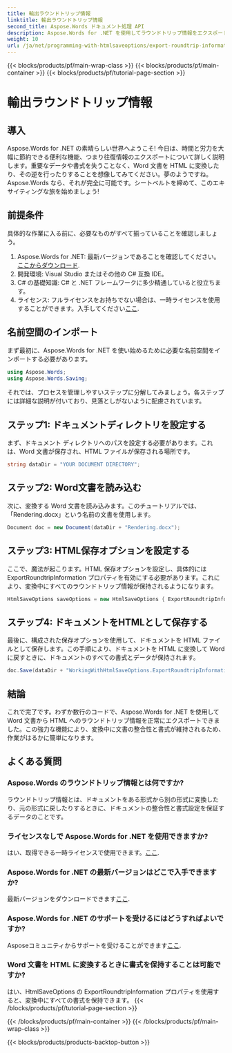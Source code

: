 ```yaml
---
title: 輸出ラウンドトリップ情報
linktitle: 輸出ラウンドトリップ情報
second_title: Aspose.Words ドキュメント処理 API
description: Aspose.Words for .NET を使用してラウンドトリップ情報をエクスポートする方法を学びます。変換中にドキュメントの整合性と書式設定を保持します。
weight: 10
url: /ja/net/programming-with-htmlsaveoptions/export-roundtrip-information/
---
```


{{< blocks/products/pf/main-wrap-class >}}
{{< blocks/products/pf/main-container >}}
{{< blocks/products/pf/tutorial-page-section >}}

# 輸出ラウンドトリップ情報

## 導入

Aspose.Words for .NET の素晴らしい世界へようこそ! 今日は、時間と労力を大幅に節約できる便利な機能、つまり往復情報のエクスポートについて詳しく説明します。重要なデータや書式を失うことなく、Word 文書を HTML に変換したり、その逆を行ったりすることを想像してみてください。夢のようですね。Aspose.Words なら、それが完全に可能です。シートベルトを締めて、このエキサイティングな旅を始めましょう!

## 前提条件

具体的な作業に入る前に、必要なものがすべて揃っていることを確認しましょう。

1.  Aspose.Words for .NET: 最新バージョンであることを確認してください。[ここからダウンロード](https://releases.aspose.com/words/net/).
2. 開発環境: Visual Studio またはその他の C# 互換 IDE。
3. C# の基礎知識: C# と .NET フレームワークに多少精通していると役立ちます。
4. ライセンス: フルライセンスをお持ちでない場合は、一時ライセンスを使用することができます。入手してください[ここ](https://purchase.aspose.com/temporary-license/).

## 名前空間のインポート

まず最初に、Aspose.Words for .NET を使い始めるために必要な名前空間をインポートする必要があります。

```csharp
using Aspose.Words;
using Aspose.Words.Saving;
```

それでは、プロセスを管理しやすいステップに分解してみましょう。各ステップには詳細な説明が付いており、見落としがないように配慮されています。

## ステップ1: ドキュメントディレクトリを設定する

まず、ドキュメント ディレクトリへのパスを設定する必要があります。これは、Word 文書が保存され、HTML ファイルが保存される場所です。

```csharp
string dataDir = "YOUR DOCUMENT DIRECTORY";
```

## ステップ2: Word文書を読み込む

次に、変換する Word 文書を読み込みます。このチュートリアルでは、「Rendering.docx」という名前の文書を使用します。

```csharp
Document doc = new Document(dataDir + "Rendering.docx");
```

## ステップ3: HTML保存オプションを設定する

ここで、魔法が起こります。HTML 保存オプションを設定し、具体的には ExportRoundtripInformation プロパティを有効にする必要があります。これにより、変換中にすべてのラウンドトリップ情報が保持されるようになります。

```csharp
HtmlSaveOptions saveOptions = new HtmlSaveOptions { ExportRoundtripInformation = true };
```

## ステップ4: ドキュメントをHTMLとして保存する

最後に、構成された保存オプションを使用して、ドキュメントを HTML ファイルとして保存します。この手順により、ドキュメントを HTML に変換して Word に戻すときに、ドキュメントのすべての書式とデータが保持されます。

```csharp
doc.Save(dataDir + "WorkingWithHtmlSaveOptions.ExportRoundtripInformation.html", saveOptions);
```

## 結論

これで完了です。わずか数行のコードで、Aspose.Words for .NET を使用して Word 文書から HTML へのラウンドトリップ情報を正常にエクスポートできました。この強力な機能により、変換中に文書の整合性と書式が維持されるため、作業がはるかに簡単になります。

## よくある質問

### Aspose.Words のラウンドトリップ情報とは何ですか?
ラウンドトリップ情報とは、ドキュメントをある形式から別の形式に変換したり、元の形式に戻したりするときに、ドキュメントの整合性と書式設定を保証するデータのことです。

### ライセンスなしで Aspose.Words for .NET を使用できますか?
はい、取得できる一時ライセンスで使用できます。[ここ](https://purchase.aspose.com/temporary-license/).

### Aspose.Words for .NET の最新バージョンはどこで入手できますか?
最新バージョンをダウンロードできます[ここ](https://releases.aspose.com/words/net/).

### Aspose.Words for .NET のサポートを受けるにはどうすればよいですか?
 Asposeコミュニティからサポートを受けることができます[ここ](https://forum.aspose.com/c/words/8).

### Word 文書を HTML に変換するときに書式を保持することは可能ですか?
はい、HtmlSaveOptions の ExportRoundtripInformation プロパティを使用すると、変換中にすべての書式を保持できます。
{{< /blocks/products/pf/tutorial-page-section >}}

{{< /blocks/products/pf/main-container >}}
{{< /blocks/products/pf/main-wrap-class >}}

{{< blocks/products/products-backtop-button >}}
